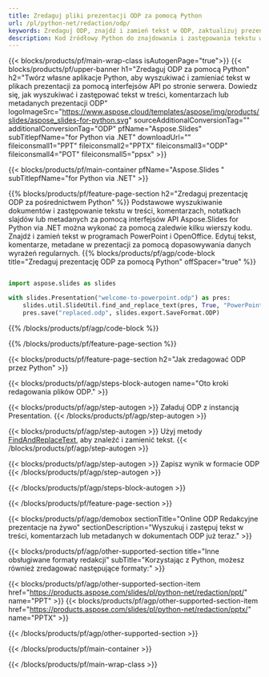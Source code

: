 ```yaml
---
title: Zredaguj pliki prezentacji ODP za pomocą Python
url: /pl/python-net/redaction/odp/
keywords: Zredaguj ODP, znajdź i zamień tekst w ODP, zaktualizuj prezentację ODP
description: Kod źródłowy Python do znajdowania i zastępowania tekstu w prezentacji ODP.
---
```


{{< blocks/products/pf/main-wrap-class isAutogenPage="true">}}
{{< blocks/products/pf/upper-banner h1="Zredaguj ODP za pomocą Python" h2="Twórz własne aplikacje Python, aby wyszukiwać i zamieniać tekst w plikach prezentacji za pomocą interfejsów API po stronie serwera. Dowiedz się, jak wyszukiwać i zastępować tekst w treści, komentarzach lub metadanych prezentacji ODP" logoImageSrc="https://www.aspose.cloud/templates/aspose/img/products/slides/aspose_slides-for-python.svg" sourceAdditionalConversionTag="" additionalConversionTag="ODP" pfName="Aspose.Slides" subTitlepfName="for Python via .NET" downloadUrl="" fileiconsmall1="PPT" fileiconsmall2="PPTX" fileiconsmall3="ODP" fileiconsmall4="POT" fileiconsmall5="ppsx" >}}

{{< blocks/products/pf/main-container pfName="Aspose.Slides " subTitlepfName="for Python via .NET" >}}

{{% blocks/products/pf/feature-page-section  h2="Zredaguj prezentację ODP za pośrednictwem Python" %}}
Podstawowe wyszukiwanie dokumentów i zastępowanie tekstu w treści, komentarzach, notatkach slajdów lub metadanych za pomocą interfejsów API Aspose.Slides for Python via .NET można wykonać za pomocą zaledwie kilku wierszy kodu. Znajdź i zamień tekst w programach PowerPoint i OpenOffice. Edytuj tekst, komentarze, metadane w prezentacji za pomocą dopasowywania danych wyrażeń regularnych.
{{% blocks/products/pf/agp/code-block title="Zredaguj prezentację ODP za pomocą Python" offSpacer="true" %}}

```py

import aspose.slides as slides

with slides.Presentation("welcome-to-powerpoint.odp") as pres:
    slides.util.SlideUtil.find_and_replace_text(pres, True, "PowerPoint", "Aspose.Slides", None)
    pres.save("replaced.odp", slides.export.SaveFormat.ODP)
```

{{% /blocks/products/pf/agp/code-block %}}

{{% /blocks/products/pf/feature-page-section %}}

{{< blocks/products/pf/feature-page-section  h2="Jak zredagować ODP przez Python" >}}

{{< blocks/products/pf/agp/steps-block-autogen name="Oto kroki redagowania plików ODP." >}}

{{< blocks/products/pf/agp/step-autogen >}}
Załaduj ODP z instancją Presentation.
{{< /blocks/products/pf/agp/step-autogen >}}

{{< blocks/products/pf/agp/step-autogen >}}
Użyj metody [FindAndReplaceText](https://reference.aspose.com/slides/python-net/aspose.slides.util/slideutil/), aby znaleźć i zamienić tekst.
{{< /blocks/products/pf/agp/step-autogen >}}

{{< blocks/products/pf/agp/step-autogen >}}
Zapisz wynik w formacie ODP
{{< /blocks/products/pf/agp/step-autogen >}}

{{< /blocks/products/pf/agp/steps-block-autogen >}}

{{< /blocks/products/pf/feature-page-section >}}

{{< blocks/products/pf/agp/demobox sectionTitle="Online ODP Redakcyjne prezentacje na żywo" sectionDescription="Wyszukuj i zastępuj tekst w treści, komentarzach lub metadanych w dokumentach ODP już teraz." >}}

{{< blocks/products/pf/agp/other-supported-section title="Inne obsługiwane formaty redakcji" subTitle="Korzystając z Python, możesz również zredagować następujące formaty:" >}}

{{< blocks/products/pf/agp/other-supported-section-item href="https://products.aspose.com/slides/pl/python-net/redaction/ppt/" name="PPT" >}}
{{< blocks/products/pf/agp/other-supported-section-item href="https://products.aspose.com/slides/pl/python-net/redaction/pptx/" name="PPTX" >}}


{{< /blocks/products/pf/agp/other-supported-section >}}

{{< /blocks/products/pf/main-container >}}
    
{{< /blocks/products/pf/main-wrap-class >}}